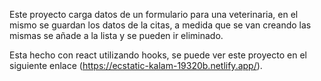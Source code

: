 Este proyecto carga datos de un formulario para una veterinaria, en el mismo se guardan los datos de la citas, a medida que se van creando las mismas se añade a la lista y se pueden ir eliminado.

Esta hecho con react utilizando hooks, se puede ver este proyecto en el siguiente enlace (https://ecstatic-kalam-19320b.netlify.app/).


